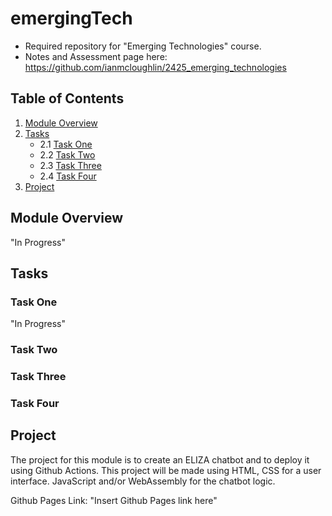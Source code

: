 # emergingTech
- Required repository for "Emerging Technologies" course.
- Notes and Assessment page here: https://github.com/ianmcloughlin/2425_emerging_technologies

## Table of Contents
1. [Module Overview](#module-overview)
2. [Tasks](#tasks)
    - 2.1 [Task One](#task-one)
    - 2.2 [Task Two](#task-two)
    - 2.3 [Task Three](#task-three)
    - 2.4 [Task Four](#task-four)
3. [Project](#project)


## Module Overview
"In Progress"

## Tasks
### Task One
"In Progress"

### Task Two

### Task Three

### Task Four


## Project
The project for this module is to create an ELIZA chatbot and to deploy it using Github Actions.
This project will be made using HTML, CSS for a user interface. JavaScript and/or WebAssembly for the chatbot logic.

Github Pages Link: "Insert Github Pages link here"
